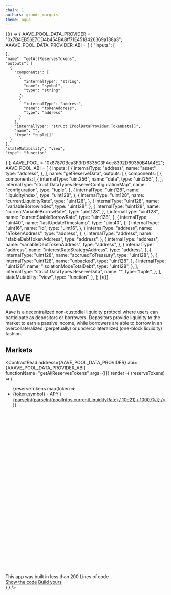 ```yaml
---
chain: 1
authors: grands_marquis
theme: aqua
---
```


<div class="p-5">
  {(() => {
    AAVE_POOL_DATA_PROVIDER = "0x7B4EB56E7CD4b454BA8ff71E4518426369a138a3";
    AAAVE_POOL_DATA_PROVIDER_ABI = [
  {
    "inputs": [
      
    ],
    "name": "getAllReservesTokens",
    "outputs": [
      {
        "components": [
          {
            "internalType": "string",
            "name": "symbol",
            "type": "string"
          },
          {
            "internalType": "address",
            "name": "tokenAddress",
            "type": "address"
          }
        ],
        "internalType": "struct IPoolDataProvider.TokenData[]",
        "name": "",
        "type": "tuple[]"
      }
    ],
    "stateMutability": "view",
    "type": "function"
  }
    ];
    AAVE_POOL = "0x87870Bca3F3fD6335C3F4ce8392D69350B4fA4E2";
    AAVE_POOL_ABI = [
      {
        inputs: [
          {
            internalType: "address",
            name: "asset",
            type: "address",
          },
        ],
        name: "getReserveData",
        outputs: [
          {
            components: [
              {
                components: [
                  {
                    internalType: "uint256",
                    name: "data",
                    type: "uint256",
                  },
                ],
                internalType: "struct DataTypes.ReserveConfigurationMap",
                name: "configuration",
                type: "tuple",
              },
              {
                internalType: "uint128",
                name: "liquidityIndex",
                type: "uint128",
              },
              {
                internalType: "uint128",
                name: "currentLiquidityRate",
                type: "uint128",
              },
              {
                internalType: "uint128",
                name: "variableBorrowIndex",
                type: "uint128",
              },
              {
                internalType: "uint128",
                name: "currentVariableBorrowRate",
                type: "uint128",
              },
              {
                internalType: "uint128",
                name: "currentStableBorrowRate",
                type: "uint128",
              },
              {
                internalType: "uint40",
                name: "lastUpdateTimestamp",
                type: "uint40",
              },
              {
                internalType: "uint16",
                name: "id",
                type: "uint16",
              },
              {
                internalType: "address",
                name: "aTokenAddress",
                type: "address",
              },
              {
                internalType: "address",
                name: "stableDebtTokenAddress",
                type: "address",
              },
              {
                internalType: "address",
                name: "variableDebtTokenAddress",
                type: "address",
              },
              {
                internalType: "address",
                name: "interestRateStrategyAddress",
                type: "address",
              },
              {
                internalType: "uint128",
                name: "accruedToTreasury",
                type: "uint128",
              },
              {
                internalType: "uint128",
                name: "unbacked",
                type: "uint128",
              },
              {
                internalType: "uint128",
                name: "isolationModeTotalDebt",
                type: "uint128",
              },
            ],
            internalType: "struct DataTypes.ReserveData",
            name: "",
            type: "tuple",
          },
        ],
        stateMutability: "view",
        type: "function",
      },
    ];
  })()}

<h1>AAVE</h1>

Aave is a decentralized non-custodial liquidity protocol where users can participate as depositors or borrowers. Depositors provide liquidity to the market to earn a passive income, while borrowers are able to borrow in an overcollateralized (perpetually) or undercollateralized (one-block liquidity) fashion.

## Markets

<ContractRead
address={AAVE_POOL_DATA_PROVIDER}
abi={AAAVE_POOL_DATA_PROVIDER_ABI}
functionName="getAllReservesTokens"
args={[]}
render={
(reserveTokens) => (
<div>
<ul>
{reserveTokens.map(token =>
    <li key={token.tokenAddress}>
      <a href={`/app/aave_pool?token=${token.tokenAddress}`}>{token.symbol} - APY <ContractRead
address={AAVE_POOL}
abi={AAVE_POOL_ABI}
functionName="getReserveData"
args={[token.tokenAddress]}
render={
(poolInfos) => (
<span>{parseInt(parseInt(poolInfos.currentLiquidityRate) / 10e21) / 1000}%</span>)} /></a>
</li>
)}
</ul>

<div class="mt-10 alert">
  <svg xmlns="http://www.w3.org/2000/svg" fill="none" viewBox="0 0 24 24" class="stroke-info shrink-0 w-6 h-6"><path stroke-linecap="round" stroke-linejoin="round" stroke-width="2" d="M13 16h-1v-4h-1m1-4h.01M21 12a9 9 0 11-18 0 9 9 0 0118 0z"></path></svg>
  <span>This app was built in less than 200 Lines of code</span>
  <div>
    <a href="https://docs.fastdapp.xyz/docs/templates/aave" class="btn btn-sm">Show the code</a>
    <a href="https://fastdapp.xyz/" class="btn btn-sm btn-primary">Build yours</a>
  </div>
</div>
</div>
        )
    }
/>

</div>
